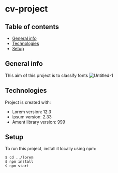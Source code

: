 # cv-project

## Table of contents
* [General info](#general-info)
* [Technologies](#technologies)
* [Setup](#setup)

## General info
This aim of this project is to classify fonts
![Untitled-1](https://user-images.githubusercontent.com/62393460/219378725-afff414a-b2aa-40c4-a218-f2c775c673a7.png)

	
## Technologies
Project is created with:
* Lorem version: 12.3
* Ipsum version: 2.33
* Ament library version: 999
	
## Setup
To run this project, install it locally using npm:

```
$ cd ../lorem
$ npm install
$ npm start
```
